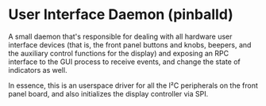 # User Interface Daemon (pinballd)
A small daemon that's responsible for dealing with all hardware user interface devices (that is, the front panel buttons and knobs, beepers, and the auxiliary control functions for the display) and exposing an RPC interface to the GUI process to receive events, and change the state of indicators as well.

In essence, this is an userspace driver for all the I²C peripherals on the front panel board, and also initializes the display controller via SPI.
